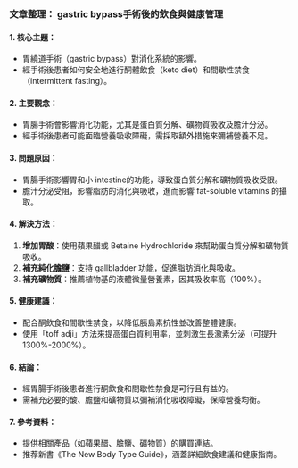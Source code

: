 ### 文章整理： gastric bypass手術後的飲食與健康管理

#### 1. 核心主題：
- 胃繞道手術（gastric bypass）對消化系統的影響。
- 經手術後患者如何安全地進行酮體飲食（keto diet）和間歇性禁食（intermittent fasting）。

#### 2. 主要觀念：
- 胃腸手術會影響消化功能，尤其是蛋白質分解、礦物質吸收及膽汁分泌。
- 經手術後患者可能面臨營養吸收障礙，需採取額外措施來彌補營養不足。

#### 3. 問題原因：
- 胃腸手術影響胃和小 intestine的功能，導致蛋白質分解和礦物質吸收受限。
- 膽汁分泌受阻，影響脂肪的消化與吸收，進而影響 fat-soluble vitamins 的攝取。

#### 4. 解決方法：
1. **增加胃酸**：使用蘋果醋或 Betaine Hydrochloride 來幫助蛋白質分解和礦物質吸收。
2. **補充純化膽鹽**：支持 gallbladder 功能，促進脂肪消化與吸收。
3. **補充礦物質**：推薦植物基的液體微量營養素，因其吸收率高（100%）。

#### 5. 健康建議：
- 配合酮飲食和間歇性禁食，以降低胰島素抗性並改善整體健康。
- 使用「toff adji」方法來提高蛋白質利用率，並刺激生長激素分泌（可提升1300%-2000%）。

#### 6. 結論：
- 經胃腸手術後患者進行酮飲食和間歇性禁食是可行且有益的。
- 需補充必要的酸、膽鹽和礦物質以彌補消化吸收障礙，保障營養均衡。

#### 7. 參考資料：
- 提供相關產品（如蘋果醋、膽鹽、礦物質）的購買連結。
- 推荐新書《The New Body Type Guide》，涵蓋詳細飲食建議和健康指南。